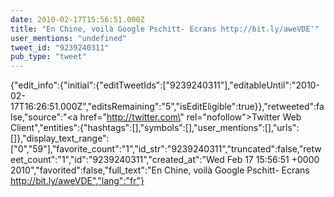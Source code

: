 ```yaml
---
date: 2010-02-17T15:56:51.000Z
title: "En Chine, voilà Google Pschitt- Ecrans http://bit.ly/aweVDE″"
user_mentions: "undefined"
tweet_id: "9239240311"
pub_type: "tweet"
---
```

{"edit_info":{"initial":{"editTweetIds":["9239240311"],"editableUntil":"2010-02-17T16:26:51.000Z","editsRemaining":"5","isEditEligible":true}},"retweeted":false,"source":"<a href=\"http://twitter.com\" rel=\"nofollow\">Twitter Web Client</a>","entities":{"hashtags":[],"symbols":[],"user_mentions":[],"urls":[]},"display_text_range":["0","59"],"favorite_count":"1","id_str":"9239240311","truncated":false,"retweet_count":"1","id":"9239240311","created_at":"Wed Feb 17 15:56:51 +0000 2010","favorited":false,"full_text":"En Chine, voilà Google Pschitt- Ecrans http://bit.ly/aweVDE","lang":"fr"}
